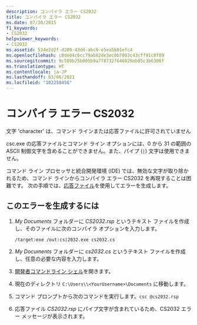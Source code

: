 ```yaml
---
description: コンパイラ エラー CS2032
title: コンパイラ エラー CS2032
ms.date: 07/20/2015
f1_keywords:
- CS2032
helpviewer_keywords:
- CS2032
ms.assetid: 534e2d2f-d209-43dd-abc9-e5ea5b01efc4
ms.openlocfilehash: c8de04c6cc79ab82de3ec0b7003c43cff91c0f09
ms.sourcegitcommit: 9c589b25b005b9a7f87327646020eb85c3b6306f
ms.translationtype: HT
ms.contentlocale: ja-JP
ms.lasthandoff: 03/06/2021
ms.locfileid: "102258456"
---
```

# <a name="compiler-error-cs2032"></a>コンパイラ エラー CS2032

文字 'character' は、コマンド ラインまたは応答ファイルに許可されていません

 csc.exe の応答ファイルとコマンド ライン オプションには、0 から 31 の範囲の ASCII 制御文字を含めることができません。また、パイプ (`|`) 文字は使用できません。

 コマンド ライン プロセッサと統合開発環境 (IDE) では、無効な文字が取り除かれるため、コマンド ラインからコンパイラ エラー CS2032 を再現することは困難です。 次の手順では、[応答ファイル](../compiler-options/response-file-compiler-option.md)を使用してエラーを生成します。

## <a name="to-generate-this-error"></a>このエラーを生成するには

1. *My Documents* フォルダーに *CS2032.rsp* というテキスト ファイルを作成し、そのファイルに次のコンパイラ オプションを入力します。
  
    ```console
    /target:exe /out:cs|2032.exe cs2032.cs
    ```

2. *My Documents* フォルダーに *cs2032.cs* というテキスト ファイルを作成し、任意の必要な内容を入力します。

3. [開発者コマンドライン シェル](/visualstudio/ide/reference/command-prompt-powershell)を開きます。

4. 現在のディレクトリ `C:\Users\\<YourUsername>\Documents` に移動します。

5. コマンド プロンプトから次のコマンドを実行します。`csc @cs2032.rsp`

6. 応答ファイル *CS2032.rsp* にパイプ文字が含まれているため、CS2032 エラー メッセージが表示されます。

